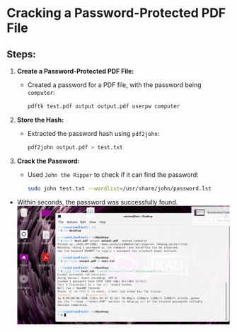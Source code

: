 # Cracking a Password-Protected PDF File

## Steps:

1. **Create a Password-Protected PDF File:**
   - Created a password for a PDF file, with the password being `computer`:
     ```bash
     pdftk test.pdf output output.pdf userpw computer
     ```

2. **Store the Hash:**
   - Extracted the password hash using `pdf2john`:
     ```bash
     pdf2john output.pdf > test.txt
     ```

3. **Crack the Password:**
   - Used `John the Ripper` to check if it can find the password:
     ```bash
     sudo john test.txt --wordlist=/usr/share/john/password.lst
     ```

- Within seconds, the password was successfully found.
    ![PrintScreen](https://github.com/cataaptr/Cybersecurity-Practice-Labs/blob/main/img/pdf1.png)
